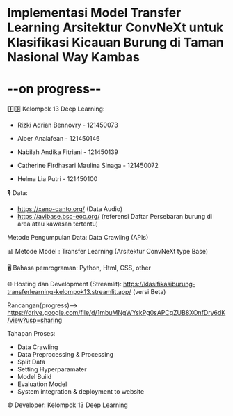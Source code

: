 # Implementasi Model Transfer Learning Arsitektur ConvNeXt untuk Klasifikasi Kicauan Burung di Taman Nasional Way Kambas

# --on progress--

1️⃣3️⃣ Kelompok 13 Deep Learning:

- Rizki Adrian Bennovry - 121450073 
  
- Alber Analafean - 121450146 
  
- Nabilah Andika Fitriani - 121450139 

- Catherine Firdhasari Maulina Sinaga - 121450072
  
- Helma Lia Putri - 121450100


🎙 Data: 
- https://xeno-canto.org/ (Data Audio)
- https://avibase.bsc-eoc.org/ (referensi Daftar Persebaran burung di area atau kawasan tertentu)

Metode Pengumpulan Data: Data Crawling (APIs)

📊 Metode Model : Transfer Learning (Arsitektur ConvNeXt type Base)

🖥 Bahasa pemrograman: Python, Html, CSS, other

🌐 Hosting dan Development (Streamlit): https://klasifikasiburung-transferlearning-kelompok13.streamlit.app/ (versi Beta)

  Rancangan(progress)--> https://drive.google.com/file/d/1mbuMNgWYskPg0sAPCgZUB8XOnfDry6dK/view?usp=sharing


Tahapan Proses:
- Data Crawling
- Data Preprocessing & Processing
- Split Data
- Setting Hyperparamater
- Model Build
- Evaluation Model
- System integration & deployment to website
  

© Developer: Kelompok 13 Deep Learning
